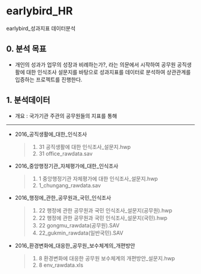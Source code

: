 # earlybird_HR
earlybird_성과지표 데이터분석


## 0. 분석 목표
- 개인의 성과가 업무의 성장과 비례하는가?, 라는 의문에서 시작하여
공무원 공직생활에 대한 인식조사 설문지를 바탕으로 성과지표를 데이터로 분석하여 상관관계를 입증하는 프로젝트를 진행한다.

## 1. 분석데이터

- 개요 : 국가기관 주관의 공무원들의 지표를 통해

-----------

- 2016_공직생활에_대한_인식조사
  > 1. 31 공직생활에 대한 인식조사_설문지.hwp
  > 2. 31 office_rawdata.sav
- 2016_중앙행정기관_자체평가에_대한_인식조사
  > 1. 1 중앙행정기관 자체평가에 대한 인식조사_설문지.hwp
  > 2. 1_chungang_rawdata.sav
- 2016_행정에_관한_공무원과_국민_인식조사
  > 1. 22 행정에 관한 공무원과 국민 인식조사_설문지(공무원).hwp
  > 2. 22 행정에 관한 공무원과 국민 인식조사_설문지(국민).hwp
  > 3. 22 gongmu_rawdata(공무원).SAV
  > 4. 22_gukmin_rawdata(일반국민).SAV
- 2016_환경변화에_대응한_공무원_보수체계의_개편방안
  > 1. 8 환경변화에 대응한 공무원 보수체계의 개편방안_설문지.hwp
  > 2. 8 env_rawdata.xls
  
  
